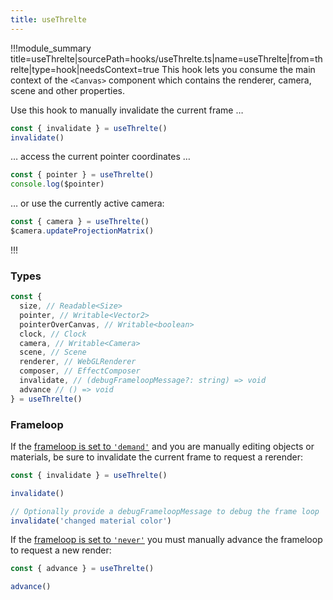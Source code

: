 ```yaml
---
title: useThrelte
---
```


!!!module_summary title=useThrelte|sourcePath=hooks/useThrelte.ts|name=useThrelte|from=threlte|type=hook|needsContext=true
This hook lets you consume the main context of the `<Canvas>` component which contains the renderer, camera, scene and other properties.

Use this hook to manually invalidate the current frame …

```ts
const { invalidate } = useThrelte()
invalidate()
```

… access the current pointer coordinates …

```ts
const { pointer } = useThrelte()
console.log($pointer)
```

… or use the currently active camera:

```ts
const { camera } = useThrelte()
$camera.updateProjectionMatrix()
```

!!!

### Types

```ts
const {
  size, // Readable<Size>
  pointer, // Writable<Vector2>
  pointerOverCanvas, // Writable<boolean>
  clock, // Clock
  camera, // Writable<Camera>
  scene, // Scene
  renderer, // WebGLRenderer
  composer, // EffectComposer
  invalidate, // (debugFrameloopMessage?: string) => void
  advance // () => void
} = useThrelte()
```

### Frameloop

If the [frameloop is set to `'demand'`](/docs/components/01-canvas) and you are manually editing objects or materials, be sure to invalidate the current frame to request a rerender:

```ts
const { invalidate } = useThrelte()

invalidate()

// Optionally provide a debugFrameloopMessage to debug the frame loop
invalidate('changed material color')
```

If the [frameloop is set to `'never'`](/docs/components/01-canvas) you must manually advance the frameloop to request a new render:

```ts
const { advance } = useThrelte()

advance()
```
